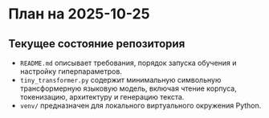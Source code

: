 # План на 2025-10-25

## Текущее состояние репозитория
- `README.md` описывает требования, порядок запуска обучения и настройку гиперпараметров.
- `tiny_transformer.py` содержит минимальную символьную трансформерную языковую модель, включая чтение корпуса, токенизацию, архитектуру и генерацию текста.
- `venv/` предназначен для локального виртуального окружения Python.
